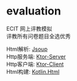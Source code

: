 # evaluation

ECIT 网上评教模拟  
评教所有问卷题目全选优秀

Html解析: [Jsoup](https://github.com/jhy/jsoup)  
Http服务端: [Ktor-Server](https://github.com/ktorio/ktor/tree/master/ktor-server)  
Http客户端: [Ktor-Client](https://github.com/ktorio/ktor/tree/master/ktor-client)  
Html构建: [Kotlin.Html](https://github.com/Kotlin/kotlinx.html)